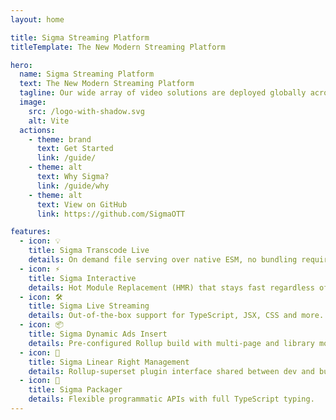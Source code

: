 ```yaml
---
layout: home

title: Sigma Streaming Platform
titleTemplate: The New Modern Streaming Platform

hero:
  name: Sigma Streaming Platform
  text: The New Modern Streaming Platform
  tagline: Our wide array of video solutions are deployed globally across thousands of enterprises, media companies, service providers, and educational institutions, leveraging video to teach, learn, communicate, collaborate, and entertain.
  image:
    src: /logo-with-shadow.svg
    alt: Vite
  actions:
    - theme: brand
      text: Get Started
      link: /guide/
    - theme: alt
      text: Why Sigma?
      link: /guide/why
    - theme: alt
      text: View on GitHub
      link: https://github.com/SigmaOTT

features:
  - icon: 💡
    title: Sigma Transcode Live
    details: On demand file serving over native ESM, no bundling required!
  - icon: ⚡️
    title: Sigma Interactive
    details: Hot Module Replacement (HMR) that stays fast regardless of app size.
  - icon: 🛠️
    title: Sigma Live Streaming
    details: Out-of-the-box support for TypeScript, JSX, CSS and more.
  - icon: 📦
    title: Sigma Dynamic Ads Insert
    details: Pre-configured Rollup build with multi-page and library mode support.
  - icon: 🔩
    title: Sigma Linear Right Management
    details: Rollup-superset plugin interface shared between dev and build.
  - icon: 🔑
    title: Sigma Packager
    details: Flexible programmatic APIs with full TypeScript typing.
---
```

